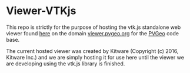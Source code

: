# Viewer-VTKjs
This repo is strictly for the purpose of hosting the vtk.js standalone web viewer found [here](https://kitware.github.io/vtk-js/examples/StandaloneSceneLoader.html) on the domain [viewer.pvgeo.org](http://viewer.pvgeo.org) for the [PVGeo](https://github.com/OpenGeoVis/PVGeo) code base.

The current hosted viewer was created by Kitware (Copyright (c) 2016, Kitware Inc.) and we are simply hosting it for use here until the viewer we are developing using the vtk.js library is finished.
